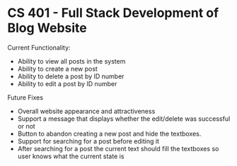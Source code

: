 # CS 401 - Full Stack Development of Blog Website 

Current Functionality:  
- Ability to view all posts in the system  
- Ability to create a new post  
- Ability to delete a post by ID number  
- Ability to edit a post by ID number  


Future Fixes  
-  Overall website appearance and attractiveness  
-  Support a message that displays whether the edit/delete was successful or not  
-  Button to abandon creating a new post and hide the textboxes.  
-  Support for searching for a post before editing it  
-  After searching for a post the current text should fill the textboxes so user knows what the current state is  

